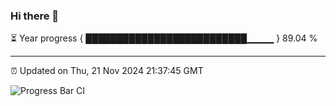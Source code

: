 ### Hi there 👋

⏳ Year progress { ██████████████████████████▁▁▁▁ } 89.04 %

---

⏰ Updated on Thu, 21 Nov 2024 21:37:45 GMT

![Progress Bar CI](https://github.com/IshwaranRudhara/GIT-ACTION/workflows/Progress%20Bar%20CI/badge.svg)
